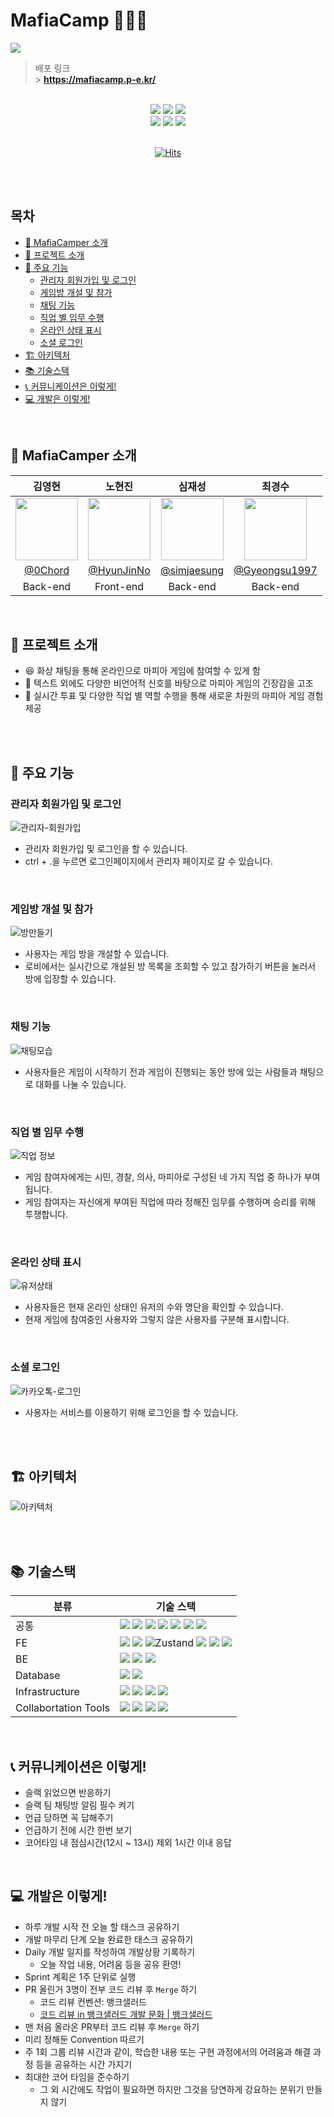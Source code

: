 <h1> MafiaCamp 🕵🏻‍♂️</h1>

<img src="https://github.com/user-attachments/assets/af23f745-caa8-4c12-a4da-00e25571b105" />

> 배포 링크 <br/> > **https://mafiacamp.p-e.kr/**

<br/>

<div align="center">
  <div align="center">
    <a href="https://www.notion.so/web12-MafiaCamp-db7e416f79ce4e3e9a7d6c0f60a87c3f" target="_blank"><img src="https://img.shields.io/badge/-Notion-000000?logo=notion&logoColor=white"></a>
    <a href="https://www.figma.com/design/jykNeGhfgzFa0meKngwVGC/web12-MafiaCamp?node-id=3203-2446&node-type=canvas&t=79ymMpi5I0LGEe5Q-0" target="_blank"><img src="https://img.shields.io/badge/Figma-%23F24E1E.svg?logo=figma&logoColor=white"></a>
    <a href="https://github.com/boostcampwm-2024/web12-MafiaCamp/wiki" target="_blank"><img src="https://img.shields.io/badge/GitHub%20Wiki-181717?logo=github&logoColor=white"></a>
  </div>
  <div align="center">
    <a href="https://www.notion.so/116351182b074467b8c69d7535bba23d" target="_blank"><img   src="https://img.shields.io/badge/📒%20기획서-4687FF?logo=none&logoColor=white"></a>
    <a href="https://www.notion.so/12cc95a1e2c6810fb297f33bb782f817?v=12cc95a1e2c6814ebd96000cfbf3113a" target="_blank"><img src="https://img.shields.io/badge/📝%20회의록-90E59A?logo=none&logoColor=white"></a>
    <a href="https://github.com/boostcampwm-2024/web12-MafiaCamp/projects?query=is%3Aopen" target="blank"><img src="https://img.shields.io/badge/🎯%20백로그-02B78F?logo=none&logoColor=white"></a>
  </div>
</div>

<br/>

<div align="center">

[![Hits](https://hits.seeyoufarm.com/api/count/incr/badge.svg?url=https%3A%2F%2Fgithub.com%2Fboostcampwm-2024%2Fweb12-MafiaCamp&count_bg=%23328BC8&title_bg=%23414F59&icon=microsoftedge.svg&icon_color=%23E7E7E7&title=hits&edge_flat=false)](https://hits.seeyoufarm.com)

</div>

<br/>
<br/>

<h2>목차</h2>

- [🌱 MafiaCamper 소개](#-mafiacamper-소개)
- [📝 프로젝트 소개](#-프로젝트-소개)
- [💾 주요 기능](#-주요-기능)
  - [관리자 회원가입 및 로그인](#관리자-회원가입-및-로그인)
  - [게임방 개설 및 참가](#게임방-개설-및-참가)
  - [채팅 기능](#채팅-기능)
  - [직업 별 임무 수행](#직업-별-임무-수행)
  - [온라인 상태 표시](#온라인-상태-표시)
  - [소셜 로그인](#소셜-로그인)
- [🏗️ 아키텍처](#️-아키텍처)
- [📚 기술스택](#-기술스택)
- [📞 커뮤니케이션은 이렇게!](#-커뮤니케이션은-이렇게)
- [💻 개발은 이렇게!](#-개발은-이렇게)

<br/>

## 🌱 MafiaCamper 소개

|                               김영현                               |                                노현진                                 |                                 심재성                                 |                                  최경수                                  |
| :----------------------------------------------------------------: | :-------------------------------------------------------------------: | :--------------------------------------------------------------------: | :----------------------------------------------------------------------: |
| <img src="https://github.com/0Chord.png" width="100" height="100"> | <img src="https://github.com/HyunJinNo.png" width="100" height="100"> | <img src="https://github.com/simjaesung.png" width="100" height="100"> | <img src="https://github.com/Gyeongsu1997.png" width="100" height="100"> |
|                [@0Chord](https://github.com/0Chord)                |              [@HyunJinNo](https://github.com/HyunJinNo)               |              [@simjaesung](https://github.com/simjaesung)              |             [@Gyeongsu1997](https://github.com/Gyeongsu1997)             |
|                              Back-end                              |                               Front-end                               |                                Back-end                                |                                 Back-end                                 |

<br/>

## 📝 프로젝트 소개

- 😆 화상 채팅을 통해 온라인으로 마피아 게임에 참여할 수 있게 함 <br/>
- 💖 텍스트 외에도 다양한 비언어적 신호를 바탕으로 마피아 게임의 긴장감을 고조 <br/>
- 🚃 실시간 투표 및 다양한 직업 별 역할 수행을 통해 새로운 차원의 마피아 게임 경험 제공 <br/>

<br/>
<br/>

## 💾 주요 기능

### 관리자 회원가입 및 로그인

![관리자-회원가입](https://github.com/user-attachments/assets/acccfaa3-f055-44a2-90b5-1245f85cc59e)

- 관리자 회원가입 및 로그인을 할 수 있습니다.
- ctrl + .을 누르면 로그인페이지에서 관리자 페이지로 갈 수 있습니다.

<br/>

### 게임방 개설 및 참가

![방만들기](https://github.com/user-attachments/assets/ada66d15-ed44-405e-8676-c645a4a3e6be)

- 사용자는 게임 방을 개설할 수 있습니다.
- 로비에서는 실시간으로 개설된 방 목록을 조회할 수 있고 참가하기 버튼을 눌러서 방에 입장할 수 있습니다.

<br/>

### 채팅 기능

![채팅모습](https://github.com/user-attachments/assets/04df6c23-e81a-4e8e-8bcc-d2888dedf9cd)

- 사용자들은 게임이 시작하기 전과 게임이 진행되는 동안 방에 있는 사람들과 채팅으로 대화를 나눌 수 있습니다.

<br/>

### 직업 별 임무 수행

![직업 정보](https://github.com/user-attachments/assets/2a685eaa-3a67-4dfd-ab17-3975ab18cce1)

- 게임 참여자에게는 시민, 경찰, 의사, 마피아로 구성된 네 가지 직업 중 하나가 부여됩니다.
- 게임 참여자는 자신에게 부여된 직업에 따라 정해진 임무를 수행하며 승리를 위해 투쟁합니다.

<br/>

### 온라인 상태 표시

![유저상태](https://github.com/user-attachments/assets/2bddcb64-4210-4753-a7ff-4ab5abb21621)

- 사용자들은 현재 온라인 상태인 유저의 수와 명단을 확인할 수 있습니다.
- 현재 게임에 참여중인 사용자와 그렇지 않은 사용자를 구분해 표시합니다.

<br/>

### 소셜 로그인

![카카오톡-로그인](https://github.com/user-attachments/assets/1ca88933-5749-4758-961a-99143dbd0d30)

- 사용자는 서비스를 이용하기 위해 로그인을 할 수 있습니다.

<br/>
<br/>

## 🏗️ 아키텍처

![아키텍처](https://github.com/user-attachments/assets/1a81bc52-5a7c-4e79-addb-98e154d412aa)

<br/>
<br/>

## 📚 기술스택

| 분류                 | 기술 스택                                                                                                                                                                                                                                                                                                                                                                                                                                                                                                                                                |
| -------------------- | -------------------------------------------------------------------------------------------------------------------------------------------------------------------------------------------------------------------------------------------------------------------------------------------------------------------------------------------------------------------------------------------------------------------------------------------------------------------------------------------------------------------------------------------------------- |
| 공통                 | ![](https://img.shields.io/badge/NPM-%23CB3837.svg?logo=npm&logoColor=white) ![](https://img.shields.io/badge/WebRTC-333333?logo=webrtc) ![](https://img.shields.io/badge/Typescript-3178C6?logo=Typescript&logoColor=white) ![](https://img.shields.io/badge/-Prettier-F7B93E?logo=prettier&logoColor=white) ![](https://img.shields.io/badge/ESLint-4B32C3?logo=eslint&logoColor=white) ![](https://img.shields.io/badge/-Jest-%23C21325?logo=jest&logoColor=white) ![](https://img.shields.io/badge/Socket.io-black?logo=socket.io&badgeColor=010101) |
| FE                   | ![](https://img.shields.io/badge/Next.js-000000?logo=Next.js&logoColor=white) ![](https://img.shields.io/badge/Tailwind%20CSS-06B6D4?logo=tailwindcss&logoColor=white) ![Zustand](https://img.shields.io/badge/Zustand-443E38?logo=react&logoColor=ffffff) ![](https://img.shields.io/badge/-Zod-FF4154?logo=zod&logoColor=white) ![](https://img.shields.io/badge/React%20Hook%20Form-%23EC5990.svg?logo=reacthookform&logoColor=white) ![](https://img.shields.io/badge/-Framer-0055FF?logo=Framer&logoColor=white)                                    |
| BE                   | ![](https://img.shields.io/badge/NestJS-%23E0234E.svg?logo=nestjs&logoColor=white) ![](https://img.shields.io/badge/TypeORM-FF4716?logo=typeorm&logoColor=white) ![](https://img.shields.io/badge/-RxJS-B7178C?logo=ReactiveX&logoColor=white)                                                                                                                                                                                                                                                                                                           |
| Database             | ![](https://img.shields.io/badge/MySQL-4479A1?logo=mysql&logoColor=white) ![](https://img.shields.io/badge/redis-%23DD0031.svg?logo=redis&logoColor=white)                                                                                                                                                                                                                                                                                                                                                                                               |
| Infrastructure       | ![](https://img.shields.io/badge/Nginx-009639?logo=Nginx&logoColor=white) ![](https://img.shields.io/badge/Docker-2496ED?logo=docker&logoColor=white) ![](https://img.shields.io/badge/Github%20Actions-%232671E5.svg?logo=githubactions&logoColor=white) ![](https://img.shields.io/badge/Naver%20Cloud%20Platform-03C75A?logo=naver&logoColor=ffffff)                                                                                                                                                                                                  |
| Collabortation Tools | ![](https://img.shields.io/badge/Figma-%23F24E1E.svg?logo=figma&logoColor=white) ![](https://img.shields.io/badge/-Notion-000000?logo=notion&logoColor=white) ![](https://img.shields.io/badge/-GitHub-181717?logo=github&logoColor=white) ![](https://img.shields.io/badge/-Slack-4A154B?logo=slack&logoColor=white)                                                                                                                                                                                                                                    |

<br/>

## 📞 커뮤니케이션은 이렇게!

- 슬랙 읽었으면 반응하기
- 슬랙 팀 채팅방 알림 필수 켜기
- 언급 당하면 꼭 답해주기
- 언급하기 전에 시간 한번 보기
- 코어타임 내 점심시간(12시 ~ 13시) 제외 1시간 이내 응답

<br/>

## 💻 개발은 이렇게!

- 하루 개발 시작 전 오늘 할 태스크 공유하기
- 개발 마무리 단계 오늘 완료한 태스크 공유하기
- Daily 개발 일지를 작성하여 개발상황 기록하기
  - 오늘 작업 내용, 어려움 등을 공유 환영!
- Sprint 계획은 1주 단위로 실행
- PR 올린거 3명이 전부 코드 리뷰 후 `Merge` 하기
  - 코드 리뷰 컨벤션: 뱅크샐러드
  - [코드 리뷰 in 뱅크샐러드 개발 문화 | 뱅크샐러드](https://blog.banksalad.com/tech/banksalad-code-review-culture/)
- 맨 처음 올라온 PR부터 코드 리뷰 후 `Merge` 하기
- 미리 정해둔 Convention 따르기
- 주 1회 그룹 리뷰 시간과 같이, 학습한 내용 또는 구현 과정에서의 어려움과 해결 과정 등을 공유하는 시간 가지기
- 최대한 코어 타임을 준수하기
  - 그 외 시간에도 작업이 필요하면 하지만 그것을 당연하게 강요하는 분위기 만들지 않기
